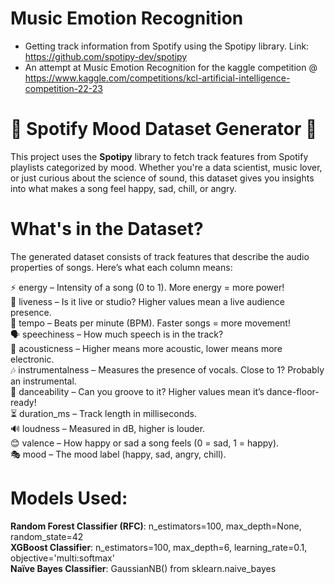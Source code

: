 # Music Emotion Recognition
- Getting track information from Spotify using the Spotipy library.
  Link: https://github.com/spotipy-dev/spotipy
- An attempt at Music Emotion Recognition for the kaggle competition @ https://www.kaggle.com/competitions/kcl-artificial-intelligence-competition-22-23

# 🎵 Spotify Mood Dataset Generator 🎵
This project uses the **Spotipy** library to fetch track features from Spotify playlists categorized by mood. Whether you're a data scientist, music lover, or just curious about the science of sound, this dataset gives you insights into what makes a song feel happy, sad, chill, or angry.

# What's in the Dataset?
The generated dataset consists of track features that describe the audio properties of songs. Here’s what each column means:

⚡ energy – Intensity of a song (0 to 1). More energy = more power!  
🎤 liveness – Is it live or studio? Higher values mean a live audience presence.  
🏃 tempo – Beats per minute (BPM). Faster songs = more movement!  
🗣️ speechiness – How much speech is in the track?  
🎸 acousticness – Higher means more acoustic, lower means more electronic.  
🎶 instrumentalness – Measures the presence of vocals. Close to 1? Probably an instrumental.  
💃 danceability – Can you groove to it? Higher values mean it’s dance-floor-ready!  
⏳ duration_ms – Track length in milliseconds.  
🔊 loudness – Measured in dB, higher is louder.  
😊 valence – How happy or sad a song feels (0 = sad, 1 = happy).  
🎭 mood – The mood label (happy, sad, angry, chill).  

# **Models Used:**

**Random Forest Classifier (RFC)**: n_estimators=100, max_depth=None, random_state=42  
**XGBoost Classifier**: n_estimators=100, max_depth=6, learning_rate=0.1, objective='multi:softmax'  
**Naïve Bayes Classifier**: GaussianNB() from sklearn.naive_bayes  


